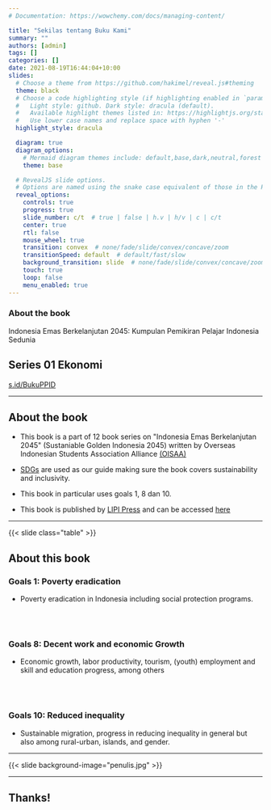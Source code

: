 ```yaml
---
# Documentation: https://wowchemy.com/docs/managing-content/

title: "Sekilas tentang Buku Kami"
summary: ""
authors: [admin]
tags: []
categories: []
date: 2021-08-19T16:44:04+10:00
slides:
  # Choose a theme from https://github.com/hakimel/reveal.js#theming
  theme: black
  # Choose a code highlighting style (if highlighting enabled in `params.toml`)
  #   Light style: github. Dark style: dracula (default).
  #   Available highlight themes listed in: https://highlightjs.org/static/demo/
  #   Use lower case names and replace space with hyphen '-'
  highlight_style: dracula

  diagram: true
  diagram_options:
    # Mermaid diagram themes include: default,base,dark,neutral,forest
    theme: base

  # RevealJS slide options.
  # Options are named using the snake case equivalent of those in the RevealJS docs.
  reveal_options:
    controls: true
    progress: true
    slide_number: c/t  # true | false | h.v | h/v | c | c/t
    center: true
    rtl: false
    mouse_wheel: true
    transition: convex  # none/fade/slide/convex/concave/zoom
    transitionSpeed: default  # default/fast/slow
    background_transition: slide  # none/fade/slide/convex/concave/zoom
    touch: true
    loop: false
    menu_enabled: true
---
```


### About the book

Indonesia Emas Berkelanjutan 2045: Kumpulan Pemikiran Pelajar Indonesia Sedunia 

## Series 01 Ekonomi

[s.id/BukuPPID](https://s.id/BukuPPID)

---

## About the book

- This book is a part of 12 book series on "Indonesia Emas Berkelanjutan 2045" (Sustaniable Golden Indonesia 2045) written by  Overseas Indonesian Students Association Alliance [(OISAA)](https://twitter.com/oisaa)

- [SDGs](https://sdgs.un.org/) are used as our guide making sure the book covers sustainability and inclusivity.

- This book in particular uses goals 1, 8 dan 10.

- This book is published by [LIPI Press](https://lipipress.lipi.go.id/) and can be accessed [here](https://e-service.lipipress.lipi.go.id/press/catalog/book/357)

---

{{< slide class="table" >}}

## About this book

### Goals 1: Poverty eradication

- Poverty eradication in Indonesia including social protection programs.

</Br>
</br>  

### Goals 8: Decent work and economic Growth

- Economic growth, labor productivity, tourism, (youth) employment and skill and education progress, among others  

</Br>
</Br>

### Goals 10: Reduced inequality

- Sustainable migration, progress in reducing inequality in general but also among rural-urban, islands, and gender.

---

{{< slide background-image="penulis.jpg" >}}

---

## Thanks!